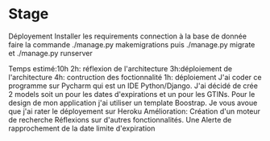 # Stage
Déployement
Installer les requirements
connection à la base de donnée
faire la commande ./manage.py makemigrations
puis ./manage.py migrate
et ./manage.py runserver

Temps estimé:10h
2h: réflexion de l'architecture
3h:déploiement de l'architecture
4h: contruction des foctionnalité
1h: déploiement
J'ai coder ce programme sur Pycharm qui est un IDE Python/Django. J'ai décidé de crée 2 models soit un pour les dates d'expirations et un pour les GTINs. Pour le design de mon application j'ai utiliser un template Boostrap.
Je vous avoue que j'ai rater le déployement sur Heroku
Amélioration:
Création d'un moteur de recherche
Réflexions sur d'autres fonctionnalités.
Une Alerte de rapprochement de la date limite d'expiration
